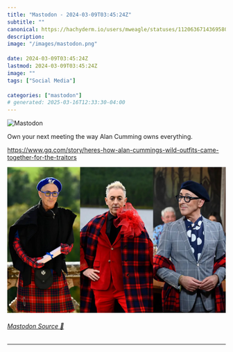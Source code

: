 ```yaml
---
title: "Mastodon - 2024-03-09T03:45:24Z"
subtitle: ""
canonical: https://hachyderm.io/users/mweagle/statuses/112063671436958021
description:
image: "/images/mastodon.png"

date: 2024-03-09T03:45:24Z
lastmod: 2024-03-09T03:45:24Z
image: ""
tags: ["Social Media"]

categories: ["mastodon"]
# generated: 2025-03-16T12:33:30-04:00
---
```

![Mastodon](/images/mastodon.png)

<p>Own your next meeting the way Alan Cumming owns everything.</p><p><a href="https://www.gq.com/story/heres-how-alan-cummings-wild-outfits-came-together-for-the-traitors" target="_blank" rel="nofollow noopener noreferrer" translate="no"><span class="invisible">https://www.</span><span class="ellipsis">gq.com/story/heres-how-alan-cu</span><span class="invisible">mmings-wild-outfits-came-together-for-the-traitors</span></a></p>

![](bec0bea10257afa5.jpeg)

###### [Mastodon Source 🐘](https://hachyderm.io/@mweagle/112063671436958021)

___
